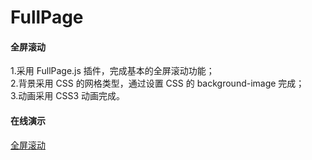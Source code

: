# FullPage  
#### 全屏滚动  
1.采用 FullPage.js 插件，完成基本的全屏滚动功能；  
2.背景采用 CSS 的网格类型，通过设置 CSS 的 background-image 完成；   
3.动画采用 CSS3 动画完成。 
#### 在线演示  
[全屏滚动](https://xu-duo.github.io/FullPage/)
